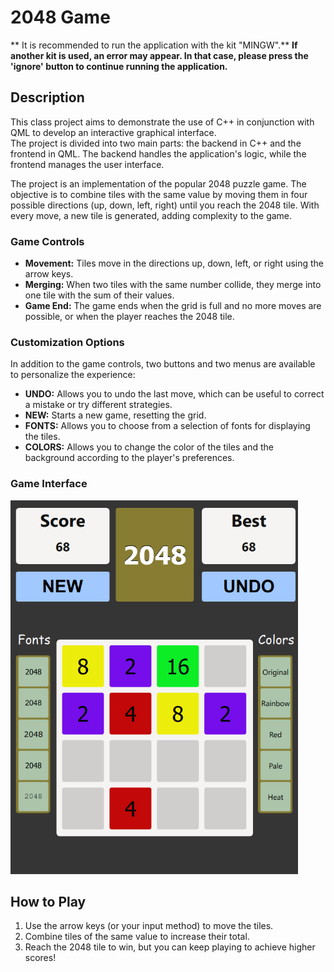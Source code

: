 # 2048 Game

** It is recommended to run the application with the kit "MINGW".**
**If another kit is used, an error may appear. In that case, please press the 'ignore' button to continue running the application.**

## Description
This class project aims to demonstrate the use of C++ in conjunction with QML to develop an interactive graphical interface.  
The project is divided into two main parts: the backend in C++ and the frontend in QML. The backend handles the application's logic, while the frontend manages the user interface.

The project is an implementation of the popular 2048 puzzle game. The objective is to combine tiles with the same value by moving them in four possible directions (up, down, left, right) until you reach the 2048 tile. With every move, a new tile is generated, adding complexity to the game.

### Game Controls

- **Movement:** Tiles move in the directions up, down, left, or right using the arrow keys.
- **Merging:** When two tiles with the same number collide, they merge into one tile with the sum of their values.
- **Game End:** The game ends when the grid is full and no more moves are possible, or when the player reaches the 2048 tile.

### Customization Options

In addition to the game controls, two buttons and two menus are available to personalize the experience:

- **UNDO:** Allows you to undo the last move, which can be useful to correct a mistake or try different strategies.
- **NEW:** Starts a new game, resetting the grid.
- **FONTS:** Allows you to choose from a selection of fonts for displaying the tiles.
- **COLORS:** Allows you to change the color of the tiles and the background according to the player's preferences.

### Game Interface

<img src="interface.png" alt="2048 Game Interface" width="460" height="598">


## How to Play
1. Use the arrow keys (or your input method) to move the tiles.
2. Combine tiles of the same value to increase their total.
3. Reach the 2048 tile to win, but you can keep playing to achieve higher scores!
